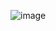 ![image](https://github.com/Ireal-ai/SQLAcademyTaskSolution/assets/82309024/acc32c84-0083-4a98-8982-2e8e0ddfedd0)
